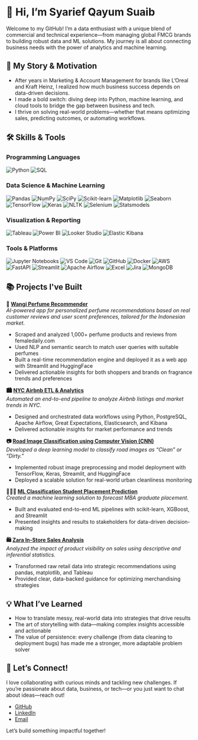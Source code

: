 # 👋 Hi, I’m Syarief Qayum Suaib

Welcome to my GitHub! I’m a data enthusiast with a unique blend of commercial and technical experience—from managing global FMCG brands to building robust data and ML solutions. My journey is all about connecting business needs with the power of analytics and machine learning.



## 🚀 My Story & Motivation

- After years in Marketing & Account Management for brands like L’Oreal and Kraft Heinz, I realized how much business success depends on data-driven decisions.
- I made a bold switch: diving deep into Python, machine learning, and cloud tools to bridge the gap between business and tech.
- I thrive on solving real-world problems—whether that means optimizing sales, predicting outcomes, or automating workflows.



## 🛠️ Skills & Tools

### Programming Languages
<p align="left">
  <img src="https://img.shields.io/badge/Python-3776AB?style=for-the-badge&logo=python&logoColor=white" alt="Python"/>
  <img src="https://img.shields.io/badge/SQL-003B57?style=for-the-badge&logo=mysql&logoColor=white" alt="SQL"/>
</p>

### Data Science & Machine Learning
<p align="left">
  <img src="https://img.shields.io/badge/Pandas-150458?style=for-the-badge&logo=pandas&logoColor=white" alt="Pandas"/>
  <img src="https://img.shields.io/badge/NumPy-013243?style=for-the-badge&logo=numpy&logoColor=white" alt="NumPy"/>
  <img src="https://img.shields.io/badge/SciPy-8CAAE6?style=for-the-badge&logo=scipy&logoColor=white" alt="SciPy"/>
  <img src="https://img.shields.io/badge/Scikit--learn-F7931E?style=for-the-badge&logo=scikit-learn&logoColor=white" alt="Scikit-learn"/>
  <img src="https://img.shields.io/badge/Matplotlib-11557C?style=for-the-badge&logo=matplotlib&logoColor=white" alt="Matplotlib"/>
  <img src="https://img.shields.io/badge/Seaborn-0769AD?style=for-the-badge&logo=seaborn&logoColor=white" alt="Seaborn"/>
  <img src="https://img.shields.io/badge/TensorFlow-FF6F00?style=for-the-badge&logo=tensorflow&logoColor=white" alt="TensorFlow"/>
  <img src="https://img.shields.io/badge/Keras-D00000?style=for-the-badge&logo=keras&logoColor=white" alt="Keras"/>
  <img src="https://img.shields.io/badge/NLTK-9B59B6?style=for-the-badge&logo=nltk&logoColor=white" alt="NLTK"/>
  <img src="https://img.shields.io/badge/Selenium-43B02A?style=for-the-badge&logo=selenium&logoColor=white" alt="Selenium"/>
  <img src="https://img.shields.io/badge/Statsmodels-2D3E50?style=for-the-badge&logo=statsmodels&logoColor=white" alt="Statsmodels"/>
</p>

### Visualization & Reporting
<p align="left">
  <img src="https://img.shields.io/badge/Tableau-E97627?style=for-the-badge&logo=tableau&logoColor=white" alt="Tableau"/>
  <img src="https://img.shields.io/badge/Power%20BI-F2C811?style=for-the-badge&logo=powerbi&logoColor=black" alt="Power BI"/>
  <img src="https://img.shields.io/badge/Looker%20Studio-4285F4?style=for-the-badge&logo=googleanalytics&logoColor=white" alt="Looker Studio"/>
  <img src="https://img.shields.io/badge/Elastic%20Kibana-005571?style=for-the-badge&logo=kibana&logoColor=white" alt="Elastic Kibana"/>
</p>

### Tools & Platforms
<p align="left">
  <img src="https://img.shields.io/badge/Jupyter-F37626?style=for-the-badge&logo=jupyter&logoColor=white" alt="Jupyter Notebooks"/>
  <img src="https://img.shields.io/badge/VS%20Code-007ACC?style=for-the-badge&logo=visualstudiocode&logoColor=white" alt="VS Code"/>
  <img src="https://img.shields.io/badge/Git-F05032?style=for-the-badge&logo=git&logoColor=white" alt="Git"/>
  <img src="https://img.shields.io/badge/GitHub-181717?style=for-the-badge&logo=github&logoColor=white" alt="GitHub"/>
  <img src="https://img.shields.io/badge/Docker-2496ED?style=for-the-badge&logo=docker&logoColor=white" alt="Docker"/>
  <img src="https://img.shields.io/badge/AWS-232F3E?style=for-the-badge&logo=amazonaws&logoColor=white" alt="AWS"/>
  <img src="https://img.shields.io/badge/FastAPI-009688?style=for-the-badge&logo=fastapi&logoColor=white" alt="FastAPI"/>
  <img src="https://img.shields.io/badge/Streamlit-FF4B4B?style=for-the-badge&logo=streamlit&logoColor=white" alt="Streamlit"/>
  <img src="https://img.shields.io/badge/Apache%20Airflow-017CEE?style=for-the-badge&logo=apacheairflow&logoColor=white" alt="Apache Airflow"/>
  <img src="https://img.shields.io/badge/Excel-217346?style=for-the-badge&logo=microsoft-excel&logoColor=white" alt="Excel"/>
  <img src="https://img.shields.io/badge/Jira-0052CC?style=for-the-badge&logo=jira&logoColor=white" alt="Jira"/>
  <img src="https://img.shields.io/badge/MongoDB-47A248?style=for-the-badge&logo=mongodb&logoColor=white" alt="MongoDB"/>
</p>



## 📚 Projects I've Built

**🌸 [Wangi Perfume Recommender](https://github.com/syariefsq/wangi-perfume-recommender)**  
*AI-powered app for personalized perfume recommendations based on real customer reviews and user scent preferences, tailored for the Indonesian market.*  
- Scraped and analyzed 1,000+ perfume products and reviews from femaledaily.com  
- Used NLP and semantic search to match user queries with suitable perfumes  
- Built a real-time recommendation engine and deployed it as a web app with Streamlit and HuggingFace  
- Delivered actionable insights for both shoppers and brands on fragrance trends and preferences

**🏙️ [NYC Airbnb ETL & Analytics](https://github.com/syariefsq/ETL-Pipeline-NYC-Airbnb-Performance-Analysis)**  
*Automated an end-to-end pipeline to analyze Airbnb listings and market trends in NYC.*  
- Designed and orchestrated data workflows using Python, PostgreSQL, Apache Airflow, Great Expectations, Elasticsearch, and Kibana  
- Delivered actionable insights for market performance and trends

**📷 [Road Image Classification using Computer Vision (CNN)](https://github.com/syariefsq/Image-Classification-using-MobileNetV2-CNN)**  
*Developed a deep learning model to classify road images as “Clean” or “Dirty.”*  
- Implemented robust image preprocessing and model deployment with TensorFlow, Keras, Streamlit, and HuggingFace  
- Deployed a scalable solution for real-world urban cleanliness monitoring

**🧑🏻‍🎓 [ML Classification Student Placement Prediction](https://github.com/syariefsq/ML-Classification-for-Student-Placement)**  
*Created a machine learning solution to forecast MBA graduate placement.*  
- Built and evaluated end-to-end ML pipelines with scikit-learn, XGBoost, and Streamlit  
- Presented insights and results to stakeholders for data-driven decision-making

**🛍️ [Zara In-Store Sales Analysis](https://github.com/syariefsq/Zara-Instore-Visibilty-Sales-Analysis)**  
*Analyzed the impact of product visibility on sales using descriptive and inferential statistics.*  
- Transformed raw retail data into strategic recommendations using pandas, matplotlib, and Tableau  
- Provided clear, data-backed guidance for optimizing merchandising strategies


## 💡 What I’ve Learned

- How to translate messy, real-world data into strategies that drive results
- The art of storytelling with data—making complex insights accessible and actionable
- The value of persistence: every challenge (from data cleaning to deployment bugs) has made me a stronger, more adaptable problem solver


## 🤝 Let’s Connect!

I love collaborating with curious minds and tackling new challenges. If you’re passionate about data, business, or tech—or you just want to chat about ideas—reach out!

- [GitHub](https://github.com/syariefsq)
- [LinkedIn](https://www.linkedin.com/in/syariefqayum/)
- [Email](mailto:syarif.qayyum@gmail.com)

Let’s build something impactful together!
